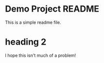 # Demo Project README

This is a simple readme file.

# heading 2

I hope this isn't much of a problem!
